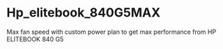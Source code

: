 # Hp_elitebook_840G5MAX
Max fan speed with custom power plan to get max performance from HP ELITEBOOK 840 G5
